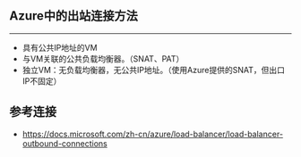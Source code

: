 ## Azure中的出站连接方法
---
* 具有公共IP地址的VM
* 与VM关联的公共负载均衡器。（SNAT、PAT）
* 独立VM：无负载均衡器，无公共IP地址。（使用Azure提供的SNAT，但出口IP不固定）
## 参考连接
* https://docs.microsoft.com/zh-cn/azure/load-balancer/load-balancer-outbound-connections
